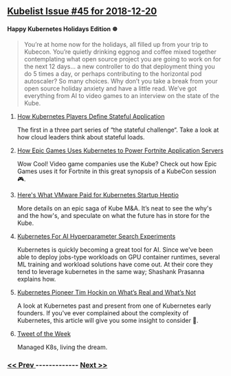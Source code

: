 ## [Kubelist Issue #45 for 2018-12-20](https://kubelist.com/issue/45)

#### Happy Kubernetes Holidays Edition ☸️

> You’re at home now for the holidays, all filled up from your trip to Kubecon.
You’re quietly drinking eggnog and coffee mixed together contemplating what open source project you are going to work on for the next 12 days… a new controller to do that deployment thing you do 5 times a day, or perhaps contributing to the horizontal pod autoscaler? So many choices. Why don’t you take a break from your open source holiday anxiety and have a little read. We’ve got everything from AI to video games to an interview on the state of the Kube.

1. [How Kubernetes Players Define Stateful Application](https://www.tfir.io/how-kubernetes-players-define-stateful-application/)

    The first in a three part series of “the stateful challenge“. Take a look at how cloud leaders think about stateful loads.  
1. [How Epic Games Uses Kubernetes to Power Fortnite Application Servers](https://www.serverwatch.com/server-news/how-epic-games-uses-kubernetes-to-power-fortnite-application-servers.html)

    Wow Cool! Video game companies use the Kube? Check out how Epic Games uses it for Fortnite in this great synopsis of a KubeCon session 🎮.
1. [Here's What VMware Paid for Kubernetes Startup Heptio](https://www.lightreading.com/enterprise-cloud/infrastructure-and-platform/heres-what-vmware-paid-for-kubernetes-startup-heptio/d/d-id/748317?fbclid=IwAR3IDtCnemxsjJRoObINHv-s5jZ1iaxRJ14b0y53oSTlLZsIMB2MZmHBsCc)

    More details on an epic saga of Kube M&A. It’s neat to see the why's and the how's, and speculate on what the future has in store for the Kube.
1. [Kubernetes For AI Hyperparameter Search Experiments](https://devblogs.nvidia.com/kubernetes-ai-hyperparameter-search-experiments/?ncid=so-twi-dplgkskgdl-69150&linkId=100000004377515)

    Kubernetes is quickly becoming a great tool for AI. Since we've been able to deploy jobs-type workloads on GPU container runtimes, several ML training and workload solutions have come out. At their core they tend to leverage kubernetes in the same way; Shashank Prasanna explains how.
1. [Kubernetes Pioneer Tim Hockin on What’s Real and What’s Not](https://thenewstack.io/kubernetes-pioneer-tim-hockin-on-whats-real-and-whats-not/)

    A look at Kubernetes past and present from one of Kubernetes early founders. If you've ever complained about the complexity of Kubernetes, this article will give you some insight to consider 🤔.
1. [Tweet of the Week](https://twitter.com/discoposse/status/1072605829558341632)

    Managed K8s, living the dream.

### [ << Prev ](kubelist-44.md) ------------- [ Next >> ](kubelist-46.md)